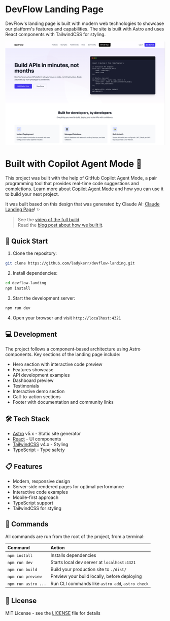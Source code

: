 # DevFlow Landing Page

DevFlow's landing page is built with modern web technologies to showcase our platform's features and capabilities. The site is built with Astro and uses React components with TailwindCSS for styling.

![DevFlow Landing Page Preview](/src/assets/landing-page.png)

# Built with Copilot Agent Mode 🚀

This project was built with the help of GitHub Copilot Agent Mode, a pair programming tool that provides real-time code suggestions and completions. Learn more about [Copilot Agent Mode](https://gh.io/agent-mode) and how you can use it to build your next project.

It was built based on this design that was generated by Claude AI: [Claude Landing Page](https://gh.io/claude-devflow-landing)! ✨

> See the [video of the full build](https://www.youtube.com/watch?v=lTw37SL_vEU).  
> Read the [blog post about how we built it](https://github.blog/ai-and-ml/github-copilot/from-prompt-to-production-building-a-landing-page-with-copilot-agent-mode/).

## 🚀 Quick Start

1. Clone the repository:
```bash
git clone https://github.com/ladykerr/devflow-landing.git
```

2. Install dependencies:
```bash
cd devflow-landing
npm install
```

3. Start the development server:
```bash
npm run dev
```

4. Open your browser and visit `http://localhost:4321`

## 💻 Development

The project follows a component-based architecture using Astro components. Key sections of the landing page include:

- Hero section with interactive code preview
- Features showcase
- API development examples
- Dashboard preview
- Testimonials
- Interactive demo section
- Call-to-action sections
- Footer with documentation and community links

## 🛠️ Tech Stack

- [Astro](https://astro.build) v5.x - Static site generator
- [React](https://reactjs.org) - UI components
- [TailwindCSS](https://tailwindcss.com) v4.x - Styling
- TypeScript - Type safety

## 📋 Features

- Modern, responsive design
- Server-side rendered pages for optimal performance
- Interactive code examples
- Mobile-first approach
- TypeScript support
- TailwindCSS for styling

## 🧞 Commands

All commands are run from the root of the project, from a terminal:

| Command                   | Action                                           |
| :------------------------ | :----------------------------------------------- |
| `npm install`             | Installs dependencies                            |
| `npm run dev`             | Starts local dev server at `localhost:4321`      |
| `npm run build`           | Build your production site to `./dist/`          |
| `npm run preview`         | Preview your build locally, before deploying     |
| `npm run astro ...`       | Run CLI commands like `astro add`, `astro check` |


## 📝 License

MIT License - see the [LICENSE](LICENSE) file for details
